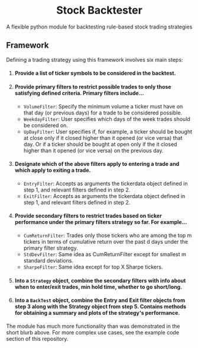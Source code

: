 <h1 align="center" style="font-weight: bold;">Stock Backtester</h1>

<p align="center">
  <align="center">A flexible python module for backtesting rule-based stock trading strategies 
</p>


## Framework

Defining a trading strategy using this framework involves six main steps:

1. #### Provide a list of ticker symbols to be considered in the backtest.
2. #### Provide primary filters to restrict possible trades to only those satisfying defined criteria. Primary filters include...
    * `VolumeFilter`: Specify the minimum volume a ticker must have on that day (or previous days) for a trade to be considered possible.
    * `WeekdayFilter`: User specifies which days of the week trades should be considered on.
    - `UpDayFilter`: User specifies if, for example, a ticker should be bought at close only if it closed higher than it opened (or vice versa) that day. Or if a ticker should be bought at open only if the it closed higher than it opened (or vice versa) on the previous day.
3. #### Designate which of the above filters apply to entering a trade and which apply to exiting a trade.
    - `EntryFilter`: Accepts as arguments the tickerdata object defined in step 1, and relevant filters defined in step 2.
    - `ExitFilter`: Accepts as arguments the tickerdata object defined in step 1, and relevant filters defined in step 2.
4. #### Provide secondary filters to restrict trades based on ticker performance under the primary filters strategy so far. For example...
    - `CumReturnFilter`: Trades only those tickers who are among the top m tickers in terms of cumulative return over the past d days under the primary filter strategy.
    - `StdDevFilter`: Same idea as CumReturnFilter except for smallest m standard deviations.
    - `SharpeFilter`: Same idea except for top X Sharpe tickers.
5. #### Into a `Strategy` object, combine the secondary filters with info about when to enter/exit trades, min hold time, whether to go short/long.
6. #### Into a `BackTest` object, combine the Entry and Exit filter objects from step 3 along with the Strategy object from step 5. Contains methods for obtaining a summary and plots of the strategy's performance.

The module has much more functionality than was demonstrated in the short blurb above. For more complex use cases, see the example code section of this repository.



